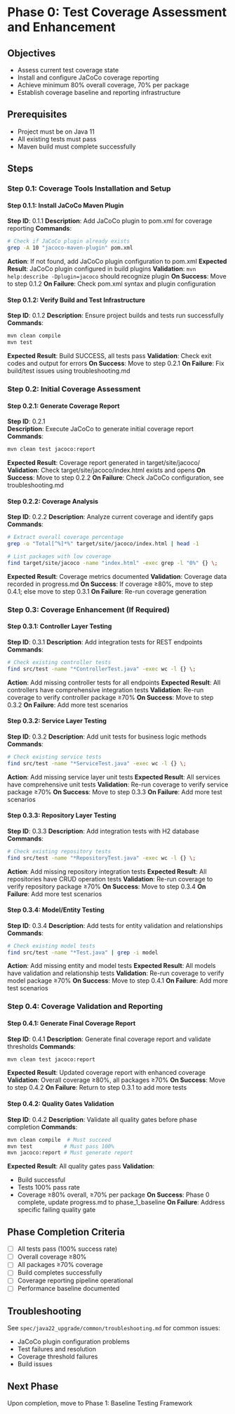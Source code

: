 # Phase 0: Test Coverage Assessment and Enhancement

## Objectives
- Assess current test coverage state
- Install and configure JaCoCo coverage reporting
- Achieve minimum 80% overall coverage, 70% per package
- Establish coverage baseline and reporting infrastructure

## Prerequisites
- Project must be on Java 11
- All existing tests must pass
- Maven build must complete successfully

## Steps

### Step 0.1: Coverage Tools Installation and Setup

#### Step 0.1.1: Install JaCoCo Maven Plugin
**Step ID**: 0.1.1
**Description**: Add JaCoCo plugin to pom.xml for coverage reporting
**Commands**:
```bash
# Check if JaCoCo plugin already exists
grep -A 10 "jacoco-maven-plugin" pom.xml
```
**Action**: If not found, add JaCoCo plugin configuration to pom.xml
**Expected Result**: JaCoCo plugin configured in build plugins
**Validation**: `mvn help:describe -Dplugin=jacoco` should recognize plugin
**On Success**: Move to step 0.1.2
**On Failure**: Check pom.xml syntax and plugin configuration

#### Step 0.1.2: Verify Build and Test Infrastructure  
**Step ID**: 0.1.2
**Description**: Ensure project builds and tests run successfully
**Commands**:
```bash
mvn clean compile
mvn test
```
**Expected Result**: Build SUCCESS, all tests pass
**Validation**: Check exit codes and output for errors
**On Success**: Move to step 0.2.1
**On Failure**: Fix build/test issues using troubleshooting.md

### Step 0.2: Initial Coverage Assessment

#### Step 0.2.1: Generate Coverage Report
**Step ID**: 0.2.1  
**Description**: Execute JaCoCo to generate initial coverage report
**Commands**:
```bash
mvn clean test jacoco:report
```
**Expected Result**: Coverage report generated in target/site/jacoco/
**Validation**: Check target/site/jacoco/index.html exists and opens
**On Success**: Move to step 0.2.2
**On Failure**: Check JaCoCo configuration, see troubleshooting.md

#### Step 0.2.2: Coverage Analysis
**Step ID**: 0.2.2
**Description**: Analyze current coverage and identify gaps
**Commands**:
```bash
# Extract overall coverage percentage
grep -o "Total[^%]*%" target/site/jacoco/index.html | head -1

# List packages with low coverage
find target/site/jacoco -name "index.html" -exec grep -l "0%" {} \;
```
**Expected Result**: Coverage metrics documented
**Validation**: Coverage data recorded in progress.md
**On Success**: If coverage ≥80%, move to step 0.4.1; else move to step 0.3.1
**On Failure**: Re-run coverage generation

### Step 0.3: Coverage Enhancement (If Required)

#### Step 0.3.1: Controller Layer Testing
**Step ID**: 0.3.1
**Description**: Add integration tests for REST endpoints
**Commands**:
```bash
# Check existing controller tests
find src/test -name "*ControllerTest.java" -exec wc -l {} \;
```
**Action**: Add missing controller tests for all endpoints
**Expected Result**: All controllers have comprehensive integration tests
**Validation**: Re-run coverage to verify controller package ≥70%
**On Success**: Move to step 0.3.2
**On Failure**: Add more test scenarios

#### Step 0.3.2: Service Layer Testing
**Step ID**: 0.3.2
**Description**: Add unit tests for business logic methods
**Commands**:
```bash
# Check existing service tests
find src/test -name "*ServiceTest.java" -exec wc -l {} \;
```
**Action**: Add missing service layer unit tests
**Expected Result**: All services have comprehensive unit tests
**Validation**: Re-run coverage to verify service package ≥70%
**On Success**: Move to step 0.3.3
**On Failure**: Add more test scenarios

#### Step 0.3.3: Repository Layer Testing
**Step ID**: 0.3.3
**Description**: Add integration tests with H2 database
**Commands**:
```bash
# Check existing repository tests
find src/test -name "*RepositoryTest.java" -exec wc -l {} \;
```
**Action**: Add missing repository integration tests
**Expected Result**: All repositories have CRUD operation tests
**Validation**: Re-run coverage to verify repository package ≥70%
**On Success**: Move to step 0.3.4
**On Failure**: Add more test scenarios

#### Step 0.3.4: Model/Entity Testing
**Step ID**: 0.3.4
**Description**: Add tests for entity validation and relationships
**Commands**:
```bash
# Check existing model tests
find src/test -name "*Test.java" | grep -i model
```
**Action**: Add missing entity and model tests
**Expected Result**: All models have validation and relationship tests
**Validation**: Re-run coverage to verify model package ≥70%
**On Success**: Move to step 0.4.1
**On Failure**: Add more test scenarios

### Step 0.4: Coverage Validation and Reporting

#### Step 0.4.1: Generate Final Coverage Report
**Step ID**: 0.4.1
**Description**: Generate final coverage report and validate thresholds
**Commands**:
```bash
mvn clean test jacoco:report
```
**Expected Result**: Updated coverage report with enhanced coverage
**Validation**: Overall coverage ≥80%, all packages ≥70%
**On Success**: Move to step 0.4.2
**On Failure**: Return to step 0.3.1 to add more tests

#### Step 0.4.2: Quality Gates Validation
**Step ID**: 0.4.2
**Description**: Validate all quality gates before phase completion
**Commands**:
```bash
mvn clean compile  # Must succeed
mvn test          # Must pass 100%
mvn jacoco:report # Must generate report
```
**Expected Result**: All quality gates pass
**Validation**: 
- Build successful
- Tests 100% pass rate
- Coverage ≥80% overall, ≥70% per package
**On Success**: Phase 0 complete, update progress.md to phase_1_baseline
**On Failure**: Address specific failing quality gate

## Phase Completion Criteria
- [ ] All tests pass (100% success rate)
- [ ] Overall coverage ≥80%
- [ ] All packages ≥70% coverage  
- [ ] Build completes successfully
- [ ] Coverage reporting pipeline operational
- [ ] Performance baseline documented

## Troubleshooting
See `spec/java22_upgrade/common/troubleshooting.md` for common issues:
- JaCoCo plugin configuration problems
- Test failures and resolution
- Coverage threshold failures
- Build issues

## Next Phase
Upon completion, move to Phase 1: Baseline Testing Framework
